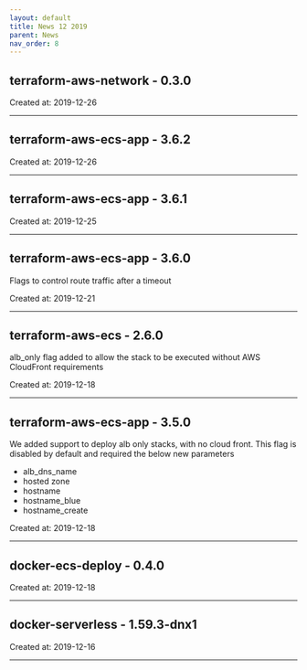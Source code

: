 ```yaml
---
layout: default
title: News 12 2019
parent: News
nav_order: 8
---
```




## terraform-aws-network - 0.3.0


Created at: 2019-12-26

---


## terraform-aws-ecs-app - 3.6.2


Created at: 2019-12-26

---


## terraform-aws-ecs-app - 3.6.1


Created at: 2019-12-25

---


## terraform-aws-ecs-app - 3.6.0
Flags to control route traffic after a timeout

Created at: 2019-12-21

---


## terraform-aws-ecs - 2.6.0
alb_only flag added to allow the stack to be executed without AWS CloudFront requirements

Created at: 2019-12-18

---


## terraform-aws-ecs-app - 3.5.0
We added support to deploy alb only stacks, with no cloud front.
This flag is disabled by default and required the below new parameters
- alb_dns_name
- hosted zone
- hostname
- hostname_blue
- hostname_create

Created at: 2019-12-18

---


## docker-ecs-deploy - 0.4.0


Created at: 2019-12-18

---


## docker-serverless - 1.59.3-dnx1


Created at: 2019-12-16

---

